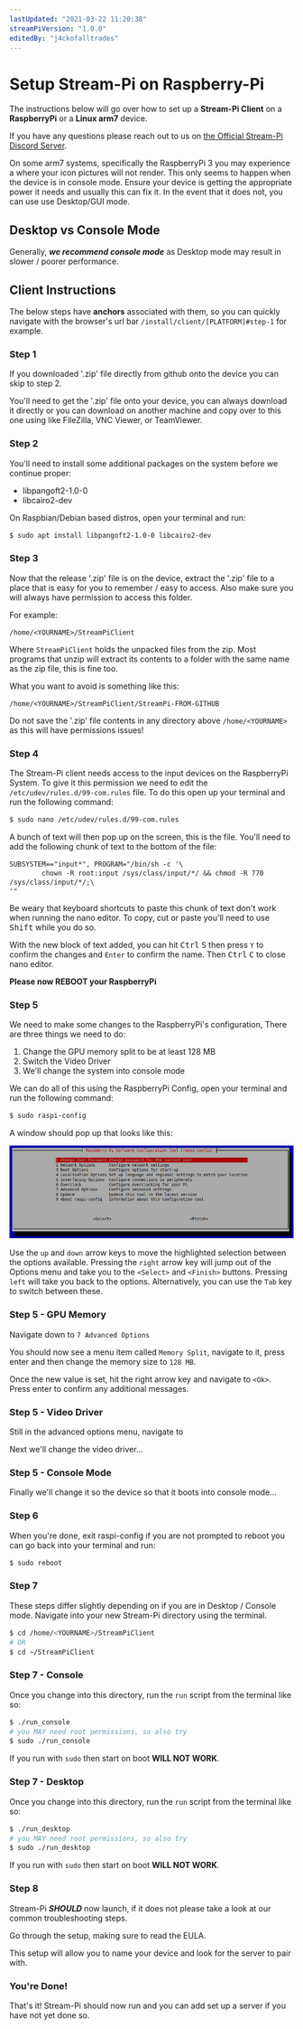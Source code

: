 ```yaml
---
lastUpdated: "2021-03-22 11:20:38"
streamPiVersion: "1.0.0"
editedBy: "j4ckofalltrades"
---
```


# Setup Stream-Pi on Raspberry-Pi

The instructions below will go over how to set up a **Stream-Pi Client** on a **RaspberryPi** or a **Linux arm7** device.

If you have any questions please reach out to us on [the Official Stream-Pi Discord Server](https://discord.gg/BExqGmk).

On some arm7 systems, specifically the RaspberryPi 3 you may experience a where your icon pictures will not render. This only seems to happen when the device is in console mode. Ensure your device is getting the appropriate power it needs and usually this can fix it. In the event that it does not, you can use use Desktop/GUI mode.

## Desktop vs Console Mode

Generally, **_we recommend console mode_** as Desktop mode may result in slower / poorer performance.

## Client Instructions

The below steps have **anchors** associated with them, so you can quickly navigate with the browser's url bar `/install/client/[PLATFORM]#step-1` for example.

### Step 1

If you downloaded '.zip' file directly from github onto the device you can skip to step 2.

You'll need to get the '.zip' file onto your device, you can always download it directly or you can download on another machine and copy over to this one using like FileZilla, VNC Viewer, or TeamViewer.

### Step 2

You'll need to install some additional packages on the system before we continue proper:

- libpangoft2-1.0-0
- libcairo2-dev

On Raspbian/Debian based distros, open your terminal and run:

```bash
$ sudo apt install libpangoft2-1.0-0 libcairo2-dev
```

### Step 3

Now that the release '.zip' file is on the device, extract the '.zip' file to a place that is easy for you to remember / easy to access. Also make sure you will always have permission to access this folder.

For example:

```
/home/<YOURNAME>/StreamPiClient
```

Where `StreamPiClient` holds the unpacked files from the zip. Most programs that unzip will extract its contents to a folder with the same name as the zip file, this is fine too.

What you want to avoid is something like this:

```
/home/<YOURNAME>/StreamPiClient/StreamPi-FROM-GITHUB
```

Do not save the '.zip' file contents in any directory above `/home/<YOURNAME>` as this will have permissions issues!

### Step 4

The Stream-Pi client needs access to the input devices on the RaspberryPi System. To give it this permission we need to edit the `/etc/udev/rules.d/99-com.rules` file. To do this open up your terminal and run the following command:

```bash
$ sudo nano /etc/udev/rules.d/99-com.rules
```

A bunch of text will then pop up on the screen, this is the file. You'll need to add the following chunk of text to the bottom of the file:

```
SUBSYSTEM=="input*", PROGRAM="/bin/sh -c '\
        chown -R root:input /sys/class/input/*/ && chmod -R 770 /sys/class/input/*/;\
'"
```

Be weary that keyboard shortcuts to paste this chunk of text don't work when running the nano editor. To copy, cut or paste you'll need to use <kbd>Shift</kbd> while you do so.

With the new block of text added, you can hit <kbd>Ctrl</kbd> <kbd>S</kbd> then press `Y` to confirm the changes and `Enter` to confirm the name. Then <kbd>Ctrl</kbd> <kbd>C</kbd> to close nano editor.

**Please now REBOOT your RaspberryPi**

### Step 5

We need to make some changes to the RaspberryPi's configuration, There are three things we need to do:

1. Change the GPU memory split to be at least 128 MB
2. Switch the Video Driver
3. We'll change the system into console mode

We can do all of this using the RaspberryPi Config, open your terminal and run the following command:

```bash
$ sudo raspi-config
```

A window should pop up that looks like this:

![raspi-config main screen](https://raw.githubusercontent.com/raspberrypi/documentation/master/configuration/images/raspi-config.png)

Use the `up` and `down` arrow keys to move the highlighted selection between the options available. Pressing the `right` arrow key will jump out of the Options menu and take you to the `<Select>` and `<Finish>` buttons. Pressing `left` will take you back to the options. Alternatively, you can use the `Tab` key to switch between these.

### Step 5 - GPU Memory

Navigate down to `7 Advanced Options`

You should now see a menu item called `Memory Split`, navigate to it, press enter and then change the memory size to `128 MB`.

Once the new value is set, hit the right arrow key and navigate to `<Ok>`. Press enter to confirm any additional messages.

### Step 5 - Video Driver

Still in the advanced options menu, navigate to

Next we'll change the video driver...

### Step 5 - Console Mode

Finally we'll change it so the device so that it boots into console mode...

### Step 6

When you're done, exit raspi-config if you are not prompted to reboot you can go back into your terminal and run:

```bash
$ sudo reboot
```

### Step 7

These steps differ slightly depending on if you are in Desktop / Console mode. Navigate into your new Stream-Pi directory using the terminal.

```bash
$ cd /home/<YOURNAME>/StreamPiClient
# OR
$ cd ~/StreamPiClient
```

### Step 7 - Console

Once you change into this directory, run the `run` script from the terminal like so:

```bash
$ ./run_console
# you MAY need root permissions, so also try
$ sudo ./run_console
```

If you run with `sudo` then start on boot **WILL NOT WORK**.

### Step 7 - Desktop

Once you change into this directory, run the `run` script from the terminal like so:

```bash
$ ./run_desktop
# you MAY need root permissions, so also try
$ sudo ./run_desktop
```

If you run with `sudo` then start on boot **WILL NOT WORK**.

### Step 8

Stream-Pi **_SHOULD_** now launch, if it does not please take a look at our common troubleshooting steps.

Go through the setup, making sure to read the EULA.

This setup will allow you to name your device and look for the server to pair with.

### You're Done!

That's it! Stream-Pi should now run and you can add set up a server if you have not yet done so.
